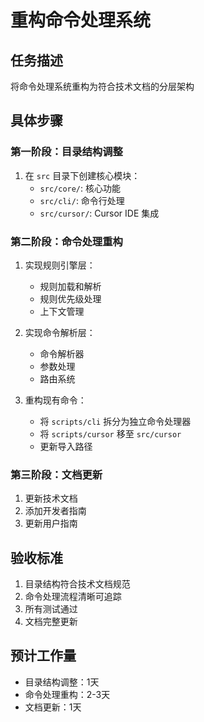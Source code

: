 # 重构命令处理系统

## 任务描述

将命令处理系统重构为符合技术文档的分层架构

## 具体步骤

### 第一阶段：目录结构调整

1. 在 `src` 目录下创建核心模块：
   - `src/core/`: 核心功能
   - `src/cli/`: 命令行处理
   - `src/cursor/`: Cursor IDE 集成

### 第二阶段：命令处理重构

1. 实现规则引擎层：
   - 规则加载和解析
   - 规则优先级处理
   - 上下文管理

2. 实现命令解析层：
   - 命令解析器
   - 参数处理
   - 路由系统

3. 重构现有命令：
   - 将 `scripts/cli` 拆分为独立命令处理器
   - 将 `scripts/cursor` 移至 `src/cursor`
   - 更新导入路径

### 第三阶段：文档更新

1. 更新技术文档
2. 添加开发者指南
3. 更新用户指南

## 验收标准

1. 目录结构符合技术文档规范
2. 命令处理流程清晰可追踪
3. 所有测试通过
4. 文档完整更新

## 预计工作量

- 目录结构调整：1天
- 命令处理重构：2-3天
- 文档更新：1天
